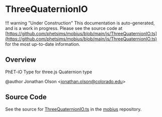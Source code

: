 # ThreeQuaternionIO

!!! warning "Under Construction"
    This documentation is auto-generated, and is a work in progress. Please see the source code at
    [https://github.com/phetsims/mobius/blob/main/js/ThreeQuaternionIO.ts](https://github.com/phetsims/mobius/blob/main/js/ThreeQuaternionIO.ts) for the most up-to-date information.

## Overview

PhET-iO Type for three.js Quaternion type

@author Jonathan Olson &lt;jonathan.olson@colorado.edu&gt;



## Source Code

See the source for [ThreeQuaternionIO.ts](https://github.com/phetsims/mobius/blob/main/js/ThreeQuaternionIO.ts) in the [mobius](https://github.com/phetsims/mobius) repository.
